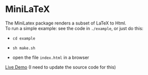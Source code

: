 
# MiniLaTeX


The MiniLatex package renders a subset of LaTeX to Html.   
To run a simple example: see the code in `./example`, or just do this:

- `cd example`

- `sh make.sh`

- open the file `index.html` in a browser


[Live Demo](https://jxxcarlson.github.io/app/miniLatexLive/index.html) (I need to update the source code for this)


